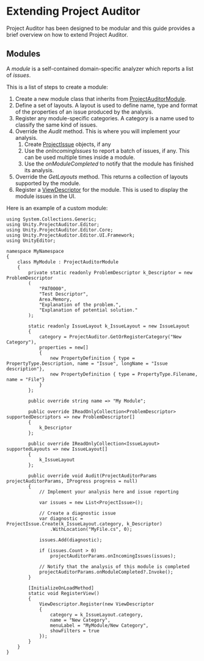 <a name="UsingProjectAuditor"></a>
# Extending Project Auditor
Project Auditor has been designed to be modular and this guide provides a brief overview on how to extend Project Auditor.

## Modules
A *module* is a self-contained domain-specific analyzer which reports a list of *issues*.

This is a list of steps to create a module:
1. Create a new module class that inherits from [ProjectAuditorModule](../Editor/Core/ProjectAuditorModule.cs).
2. Define a set of layouts. A layout is used to define name, type and format of the properties of an issue produced by the analysis.
3. Register any module-specific categories. A category is a name used to classify the same kind of issues. 
4. Override the *Audit* method. This is where you will implement your analysis.
   1. Create [ProjectIssue](../Editor/ProjectIssue.cs) objects, if any
   2. Use the *onIncomingIssues* to report a batch of issues, if any. This can be used multiple times inside a module.
   3. Use the *onModuleCompleted* to notify that the module has finished its analysis.
5. Override the *GetLayouts* method. This returns a collection of layouts supported by the module.
6. Register a [ViewDescriptor](../Editor/UI/Framework/ViewDescriptor.cs) for the module. This is used to display the module issues in the UI.

Here is an example of a custom module:
```
using System.Collections.Generic;
using Unity.ProjectAuditor.Editor;
using Unity.ProjectAuditor.Editor.Core;
using Unity.ProjectAuditor.Editor.UI.Framework;
using UnityEditor;

namespace MyNamespace
{
    class MyModule : ProjectAuditorModule
    {
        private static readonly ProblemDescriptor k_Descriptor = new ProblemDescriptor
        (
            "PAT0000",
            "Test Descriptor",
            Area.Memory,
            "Explanation of the problem.",
            "Explanation of potential solution."
        );

        static readonly IssueLayout k_IssueLayout = new IssueLayout
        {
            category = ProjectAuditor.GetOrRegisterCategory("New Category"),
            properties = new[]
            {
                new PropertyDefinition { type = PropertyType.Description, name = "Issue", longName = "Issue description"},
                new PropertyDefinition { type = PropertyType.Filename, name = "File"}
            }
        };

        public override string name => "My Module";

        public override IReadOnlyCollection<ProblemDescriptor> supportedDescriptors => new ProblemDescriptor[]
        {
            k_Descriptor
        };

        public override IReadOnlyCollection<IssueLayout> supportedLayouts => new IssueLayout[]
        {
            k_IssueLayout
        };

        public override void Audit(ProjectAuditorParams projectAuditorParams, IProgress progress = null)
        {
            // Implement your analysis here and issue reporting

            var issues = new List<ProjectIssue>();

            // Create a diagnostic issue
            var diagnostic = ProjectIssue.Create(k_IssueLayout.category, k_Descriptor)
                .WithLocation("MyFile.cs", 0);

            issues.Add(diagnostic);

            if (issues.Count > 0)
                projectAuditorParams.onIncomingIssues(issues);

            // Notify that the analysis of this module is completed
            projectAuditorParams.onModuleCompleted?.Invoke();
        }

        [InitializeOnLoadMethod]
        static void RegisterView()
        {
            ViewDescriptor.Register(new ViewDescriptor
            {
                category = k_IssueLayout.category,
                name = "New Category",
                menuLabel = "MyModule/New Category",
                showFilters = true
            });
        }
    }
}
```
